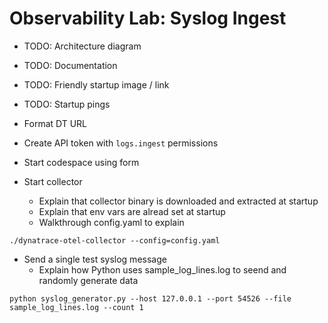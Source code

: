 # Observability Lab: Syslog Ingest

* TODO: Architecture diagram
* TODO: Documentation
* TODO: Friendly startup image / link
* TODO: Startup pings

* Format DT URL
* Create API token with `logs.ingest` permissions
* Start codespace using form
* Start collector
    * Explain that collector binary is downloaded and extracted at startup
    * Explain that env vars are alread set at startup
    * Walkthrough config.yaml to explain

```
./dynatrace-otel-collector --config=config.yaml
```

* Send a single test syslog message
    * Explain how Python uses sample_log_lines.log to seend and randomly generate data

```
python syslog_generator.py --host 127.0.0.1 --port 54526 --file sample_log_lines.log --count 1
```
